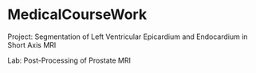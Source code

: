 # MedicalCourseWork

Project: Segmentation of Left Ventricular Epicardium and Endocardium in Short Axis MRI

Lab: Post-Processing of Prostate MRI 
